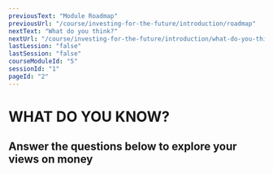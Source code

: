 ```yaml
---
previousText: "Module Roadmap"
previousUrl: "/course/investing-for-the-future/introduction/roadmap"
nextText: "What do you think?"
nextUrl: "/course/investing-for-the-future/introduction/what-do-you-think"
lastLession: "false"
lastSession: "false"
courseModuleId: "5"
sessionId: "1"
pageId: "2"
---
```



# WHAT DO YOU KNOW?

## Answer the questions below to explore your views on money